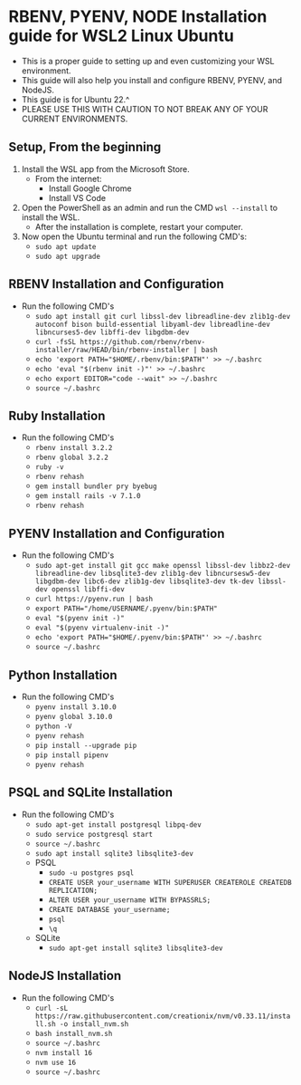 # RBENV, PYENV, NODE Installation guide for WSL2 Linux Ubuntu

* This is a proper guide to setting up and even customizing your WSL environment.
* This guide will also help you install and configure RBENV, PYENV, and NodeJS.
* This guide is for Ubuntu 22.^
* PLEASE USE THIS WITH CAUTION TO NOT BREAK ANY OF YOUR CURRENT ENVIRONMENTS.

## Setup, From the beginning

1. Install the WSL app from the Microsoft Store.
    * From the internet:
        * Install Google Chrome
        * Install VS Code
2. Open the PowerShell as an admin and run the CMD `wsl --install` to install the WSL.
    * After the installation is complete, restart your computer.
3. Now open the Ubuntu terminal and run the following CMD's:
    * `sudo apt update`
    * `sudo apt upgrade`

## RBENV Installation and Configuration

* Run the following CMD's
  * `sudo apt install git curl libssl-dev libreadline-dev zlib1g-dev autoconf bison build-essential libyaml-dev libreadline-dev libncurses5-dev libffi-dev libgdbm-dev`
  * `curl -fsSL https://github.com/rbenv/rbenv-installer/raw/HEAD/bin/rbenv-installer | bash`
  * `echo 'export PATH="$HOME/.rbenv/bin:$PATH"' >> ~/.bashrc`
  * `echo 'eval "$(rbenv init -)"' >> ~/.bashrc`
  * `echo export EDITOR="code --wait" >> ~/.bashrc`
  * `source ~/.bashrc`

## Ruby Installation

* Run the following CMD's
  * `rbenv install 3.2.2`
  * `rbenv global 3.2.2`
  * `ruby -v`
  * `rbenv rehash`
  * `gem install bundler pry byebug`
  * `gem install rails -v 7.1.0`
  * `rbenv rehash`

## PYENV Installation and Configuration

* Run the following CMD's
  * `sudo apt-get install git gcc make openssl libssl-dev libbz2-dev libreadline-dev libsqlite3-dev zlib1g-dev libncursesw5-dev libgdbm-dev libc6-dev zlib1g-dev libsqlite3-dev tk-dev libssl-dev openssl libffi-dev`
  * `curl https://pyenv.run | bash`
  * `export PATH="/home/USERNAME/.pyenv/bin:$PATH"`
  * `eval "$(pyenv init -)"`
  * `eval "$(pyenv virtualenv-init -)"`
  * `echo 'export PATH="$HOME/.pyenv/bin:$PATH"' >> ~/.bashrc`
  * `source ~/.bashrc`

## Python Installation

* Run the following CMD's
  * `pyenv install 3.10.0`
  * `pyenv global 3.10.0`
  * `python -V`
  * `pyenv rehash`
  * `pip install --upgrade pip`
  * `pip install pipenv`
  * `pyenv rehash`

## PSQL and SQLite Installation

* Run the following CMD's
  * `sudo apt-get install postgresql libpq-dev`
  * `sudo service postgresql start`
  * `source ~/.bashrc`
  * `sudo apt install sqlite3 libsqlite3-dev`
  * PSQL
    * `sudo -u postgres psql`
    * `CREATE USER your_username WITH SUPERUSER CREATEROLE CREATEDB REPLICATION;`
    * `ALTER USER your_username WITH BYPASSRLS;`
    * `CREATE DATABASE your_username;`
    * `psql`
    * `\q`
  * SQLite
    * `sudo apt-get install sqlite3 libsqlite3-dev`

## NodeJS Installation

* Run the following CMD's
  * `curl -sL https://raw.githubusercontent.com/creationix/nvm/v0.33.11/install.sh -o install_nvm.sh`
  * `bash install_nvm.sh`
  * `source ~/.bashrc`
  * `nvm install 16`
  * `nvm use 16`
  * `source ~/.bashrc`
